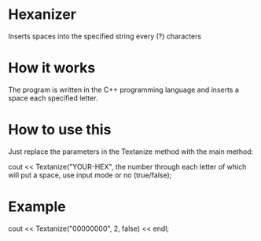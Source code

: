 # Hexanizer
Inserts spaces into the specified string every (?) characters

# How it works
The program is written in the C++ programming language and inserts a space each specified letter.

# How to use this
Just replace the parameters in the Textanize method with the main method:

cout << Textanize("YOUR-HEX", the number through each letter of which will put a space, use input mode or no (true/false);

# Example
cout << Textanize("00000000", 2, false) << endl;
